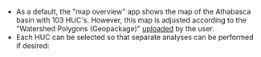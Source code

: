 * As a default, the "map overview" app shows the map of the Athabasca basin with 103 HUC's. However, this map is adjusted according to the "Watershed Polygons (Geopackage)" [uploaded](https://github.com/pgonzaleze/JoeModelAnatomy/blob/main/UploadData.md) by the user.
* Each HUC can be selected so that separate analyses can be performed if desired:
